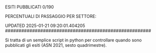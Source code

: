 ESITI PUBBLICATI 0/190 

PERCENTUALI DI PASSAGGIO PER SETTORE:

UPDATED 2025-01-21 09:20:01.404205
###################################################### 

Si tratta di un semplice script in python per controllare quando sono pubblicati gli esiti (ASN 2021, sesto quadrimestre).

